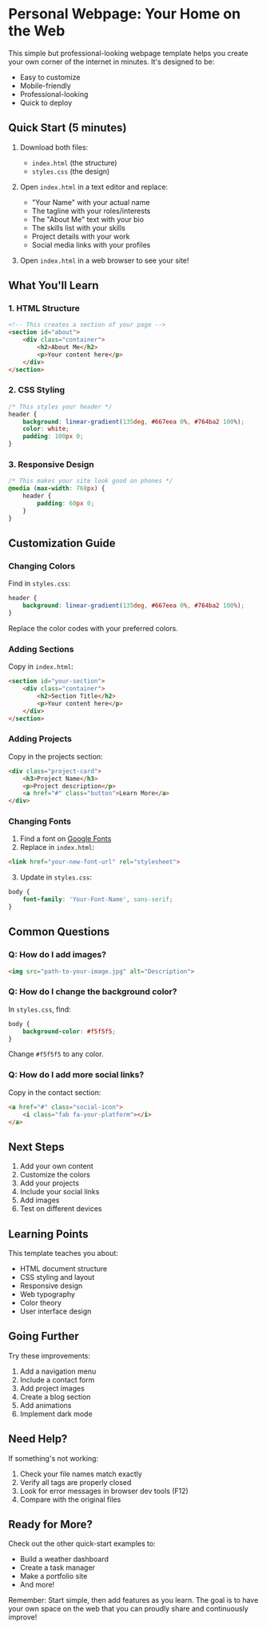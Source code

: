 # Personal Webpage: Your Home on the Web

This simple but professional-looking webpage template helps you create your own corner of the internet in minutes. It's designed to be:
- Easy to customize
- Mobile-friendly
- Professional-looking
- Quick to deploy

## Quick Start (5 minutes)

1. Download both files:
   - `index.html` (the structure)
   - `styles.css` (the design)

2. Open `index.html` in a text editor and replace:
   - "Your Name" with your actual name
   - The tagline with your roles/interests
   - The "About Me" text with your bio
   - The skills list with your skills
   - Project details with your work
   - Social media links with your profiles

3. Open `index.html` in a web browser to see your site!

## What You'll Learn

### 1. HTML Structure
```html
<!-- This creates a section of your page -->
<section id="about">
    <div class="container">
        <h2>About Me</h2>
        <p>Your content here</p>
    </div>
</section>
```

### 2. CSS Styling
```css
/* This styles your header */
header {
    background: linear-gradient(135deg, #667eea 0%, #764ba2 100%);
    color: white;
    padding: 100px 0;
}
```

### 3. Responsive Design
```css
/* This makes your site look good on phones */
@media (max-width: 768px) {
    header {
        padding: 60px 0;
    }
}
```

## Customization Guide

### Changing Colors
Find in `styles.css`:
```css
header {
    background: linear-gradient(135deg, #667eea 0%, #764ba2 100%);
}
```
Replace the color codes with your preferred colors.

### Adding Sections
Copy in `index.html`:
```html
<section id="your-section">
    <div class="container">
        <h2>Section Title</h2>
        <p>Your content here</p>
    </div>
</section>
```

### Adding Projects
Copy in the projects section:
```html
<div class="project-card">
    <h3>Project Name</h3>
    <p>Project description</p>
    <a href="#" class="button">Learn More</a>
</div>
```

### Changing Fonts
1. Find a font on [Google Fonts](https://fonts.google.com)
2. Replace in `index.html`:
```html
<link href="your-new-font-url" rel="stylesheet">
```
3. Update in `styles.css`:
```css
body {
    font-family: 'Your-Font-Name', sans-serif;
}
```

## Common Questions

### Q: How do I add images?
```html
<img src="path-to-your-image.jpg" alt="Description">
```

### Q: How do I change the background color?
In `styles.css`, find:
```css
body {
    background-color: #f5f5f5;
}
```
Change `#f5f5f5` to any color.

### Q: How do I add more social links?
Copy in the contact section:
```html
<a href="#" class="social-icon">
    <i class="fab fa-your-platform"></i>
</a>
```

## Next Steps

1. Add your own content
2. Customize the colors
3. Add your projects
4. Include your social links
5. Add images
6. Test on different devices

## Learning Points

This template teaches you about:
- HTML document structure
- CSS styling and layout
- Responsive design
- Web typography
- Color theory
- User interface design

## Going Further

Try these improvements:
1. Add a navigation menu
2. Include a contact form
3. Add project images
4. Create a blog section
5. Add animations
6. Implement dark mode

## Need Help?

If something's not working:
1. Check your file names match exactly
2. Verify all tags are properly closed
3. Look for error messages in browser dev tools (F12)
4. Compare with the original files

## Ready for More?

Check out the other quick-start examples to:
- Build a weather dashboard
- Create a task manager
- Make a portfolio site
- And more!

Remember: Start simple, then add features as you learn. The goal is to have your own space on the web that you can proudly share and continuously improve!
